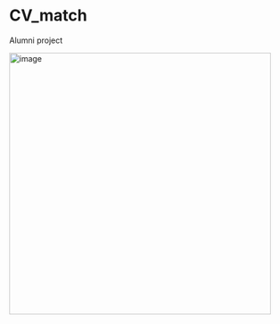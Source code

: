 # CV_match
Alumni project


<img width="469" alt="image" src="https://user-images.githubusercontent.com/87311267/205497907-1ee517ec-43a7-4aa1-995e-00ac2dc8bc6c.png">
